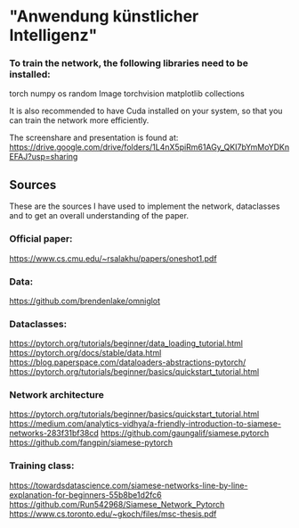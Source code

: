 # "Anwendung künstlicher Intelligenz"

### To train the network, the following libraries need to be installed:

torch
numpy
os
random
Image
torchvision
matplotlib
collections

It is also recommended to have Cuda installed on your system, so that you can train the network more efficiently.

The screenshare and presentation is found at:
https://drive.google.com/drive/folders/1L4nX5piRm61AGy_QKI7bYmMoYDKnEFAJ?usp=sharing

## Sources

These are the sources I have used to implement the network, dataclasses and to get an overall understanding of the paper.

### Official paper:

https://www.cs.cmu.edu/~rsalakhu/papers/oneshot1.pdf

### Data:

https://github.com/brendenlake/omniglot

### Dataclasses:

https://pytorch.org/tutorials/beginner/data_loading_tutorial.html
https://pytorch.org/docs/stable/data.html
https://blog.paperspace.com/dataloaders-abstractions-pytorch/
https://pytorch.org/tutorials/beginner/basics/quickstart_tutorial.html

### Network architecture

https://pytorch.org/tutorials/beginner/basics/quickstart_tutorial.html
https://medium.com/analytics-vidhya/a-friendly-introduction-to-siamese-networks-283f31bf38cd
https://github.com/gaungalif/siamese.pytorch
https://github.com/fangpin/siamese-pytorch

### Training class:

https://towardsdatascience.com/siamese-networks-line-by-line-explanation-for-beginners-55b8be1d2fc6
https://github.com/Run542968/Siamese_Network_Pytorch
https://www.cs.toronto.edu/~gkoch/files/msc-thesis.pdf
